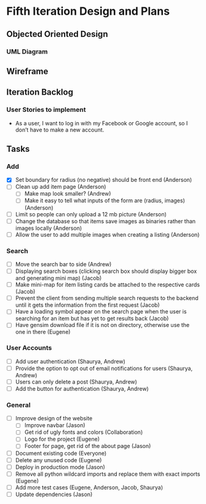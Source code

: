 # Fifth Iteration Design and Plans

## Objected Oriented Design

### UML Diagram

## Wireframe

## Iteration Backlog

### User Stories to implement

* As a user, I want to log in with my Facebook or Google account, so I don’t have to make a new account.

## Tasks

### Add

* [X] Set boundary for radius (no negative) should be front end (Anderson)
* [ ] Clean up add item page (Anderson)
  * [ ] Make map look smaller? (Andrew)
  * [ ] Make it easy to tell what inputs of the form are (radius, images) (Anderson)
* [ ] Limit so people can only upload a 12 mb picture (Anderson)
* [ ] Change the database so that items save images as binaries rather than images locally (Anderson)
* [ ] Allow the user to add multiple images when creating a listing (Anderson)

### Search

* [ ] Move the search bar to side (Andrew)
* [ ] Displaying search boxes (clicking search box should display bigger box and generating mini map) (Jacob)
* [ ] Make mini-map for item listing cards be attached to the respective cards (Jacob)
* [ ] Prevent the client from sending multiple search requests to the backend until it gets the information from the first request (Jacob)
* [ ] Have a loading symbol appear on the search page when the user is searching for an item but has yet to get results back (Jacob)
* [ ] Have gensim download file if it is not on directory, otherwise use the one in there (Eugene)

### User Accounts

* [ ] Add user authentication (Shaurya, Andrew)
* [ ] Provide the option to opt out of email notifications for users (Shaurya, Andrew)
* [ ] Users can only delete a post (Shaurya, Andrew)
* [ ] Add the button for authentication (Shaurya, Andrew)

### General

* [ ] Improve design of the website
  * [ ] Improve navbar (Jason)
  * [ ] Get rid of ugly fonts and colors (Collaboration)
  * [ ] Logo for the project (Eugene)
  * [ ] Footer for page, get rid of the about page (Jason)
* [ ] Document existing code (Everyone)
* [ ] Delete any unused code (Eugene)
* [ ] Deploy in production mode (Jason)
* [ ] Remove all python wildcard imports and replace them with exact imports (Eugene)
* [ ] Add more test cases (Eugene, Anderson, Jacob, Shaurya)
* [ ] Update dependencies (Jason)
